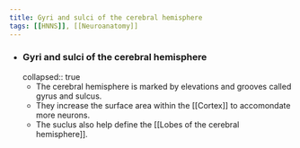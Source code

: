 ```yaml
---
title: Gyri and sulci of the cerebral hemisphere
tags: [[HNNS]], [[Neuroanatomy]] 
---
```


- ### Gyri and sulci of the cerebral hemisphere
  collapsed:: true
	- The cerebral hemisphere is marked by elevations and grooves called gyrus and sulcus.
	- They increase the surface area within the [[Cortex]] to accomondate more neurons.
	- The suclus also help define the [[Lobes of the cerebral hemisphere]].
